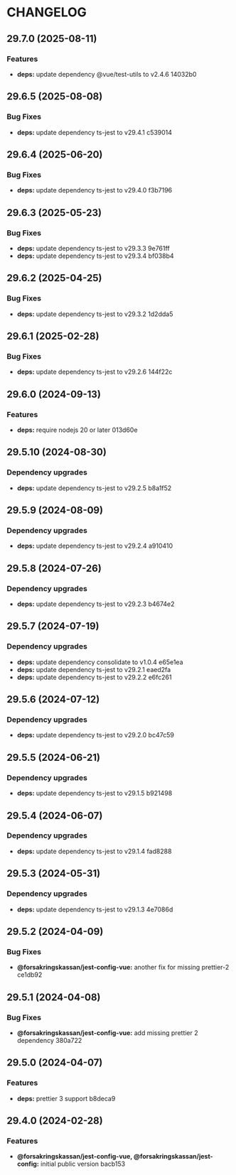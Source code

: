 # CHANGELOG

## 29.7.0 (2025-08-11)

### Features

* **deps:** update dependency @vue/test-utils to v2.4.6 14032b0

## 29.6.5 (2025-08-08)

### Bug Fixes

* **deps:** update dependency ts-jest to v29.4.1 c539014

## 29.6.4 (2025-06-20)

### Bug Fixes

* **deps:** update dependency ts-jest to v29.4.0 f3b7196

## 29.6.3 (2025-05-23)

### Bug Fixes

* **deps:** update dependency ts-jest to v29.3.3 9e761ff
* **deps:** update dependency ts-jest to v29.3.4 bf038b4

## 29.6.2 (2025-04-25)

### Bug Fixes

* **deps:** update dependency ts-jest to v29.3.2 1d2dda5

## 29.6.1 (2025-02-28)

### Bug Fixes

* **deps:** update dependency ts-jest to v29.2.6 144f22c

## 29.6.0 (2024-09-13)


### Features

* **deps:** require nodejs 20 or later 013d60e

## 29.5.10 (2024-08-30)


### Dependency upgrades

* **deps:** update dependency ts-jest to v29.2.5 b8a1f52

## 29.5.9 (2024-08-09)


### Dependency upgrades

* **deps:** update dependency ts-jest to v29.2.4 a910410

## 29.5.8 (2024-07-26)


### Dependency upgrades

* **deps:** update dependency ts-jest to v29.2.3 b4674e2

## 29.5.7 (2024-07-19)


### Dependency upgrades

* **deps:** update dependency consolidate to v1.0.4 e65e1ea
* **deps:** update dependency ts-jest to v29.2.1 eaed2fa
* **deps:** update dependency ts-jest to v29.2.2 e6fc261

## 29.5.6 (2024-07-12)


### Dependency upgrades

* **deps:** update dependency ts-jest to v29.2.0 bc47c59

## 29.5.5 (2024-06-21)


### Dependency upgrades

* **deps:** update dependency ts-jest to v29.1.5 b921498

## 29.5.4 (2024-06-07)


### Dependency upgrades

* **deps:** update dependency ts-jest to v29.1.4 fad8288

## 29.5.3 (2024-05-31)


### Dependency upgrades

* **deps:** update dependency ts-jest to v29.1.3 4e7086d

## 29.5.2 (2024-04-09)


### Bug Fixes

* **@forsakringskassan/jest-config-vue:** another fix for missing prettier-2 ce1db92

## 29.5.1 (2024-04-08)


### Bug Fixes

* **@forsakringskassan/jest-config-vue:** add missing prettier 2 dependency 380a722

## 29.5.0 (2024-04-07)


### Features

* **deps:** prettier 3 support b8deca9

## 29.4.0 (2024-02-28)


### Features

* **@forsakringskassan/jest-config-vue, @forsakringskassan/jest-config:** initial public version bacb153
